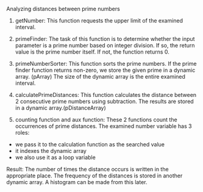 Analyzing distances between prime numbers
1. getNumber:
This function requests the upper limit of the examined interval.

2. primeFinder:
The task of this function is to determine whether the input parameter is a prime number based on integer division. If so, the return value is the prime number itself. If not, the function returns 0.

3. primeNumberSorter:
This function sorts the prime numbers. If the prime finder function returns non-zero, we store the given prime in a dynamic array. (pArray) The size of the dynamic array is the entire examined interval.

4. calculatePrimeDistances:
This function calculates the distance between 2 consecutive prime numbers using subtraction. The results are stored in a dynamic array.(pDistanceArray)

5. counting function and aux function:
These 2 functions count the occurrences of prime distances.
The examined number variable has 3 roles:
- we pass it to the calculation function as the searched value
- it indexes the dynamic array
- we also use it as a loop variable

Result: The number of times the distance occurs is written in the appropriate place.
The frequency of the distances is stored in another dynamic array. A histogram can be made from this later.
